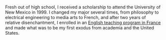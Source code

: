 <!--
title: University of New Mexico
description: Public research school in Albuquerque
location: Albuquerque, NM
start: 1999-09-05
end: 2001-04-28
-->

Fresh out of high school, I received a scholarship to attend the University of New Mexico in 1999. I changed my major several times, from philosophy to electrical engineering to media arts to French, and after two years of relative disenchantment, I enrolled in an [English teaching program in France](/france) and made what was to be my first exodus from academia and the United States.

<!-- Photo courtesy https://www.flickr.com/photos/newmexico51/14712281365 -->
